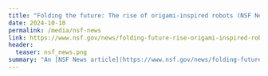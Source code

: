 ```yaml
---
title: "Folding the future: The rise of origami-inspired robots (NSF News)"
date: 2024-10-10
permalink: /media/nsf-news
link: https://www.nsf.gov/news/folding-future-rise-origami-inspired-robots
header:
  teaser: nsf_news.png
summary: "An [NSF News article](https://www.nsf.gov/news/folding-future-rise-origami-inspired-robots) features the Sung Robotics Lab's work on origami robotics, including the Kinegami and CurveQuad projects I'm part of."
---
```

